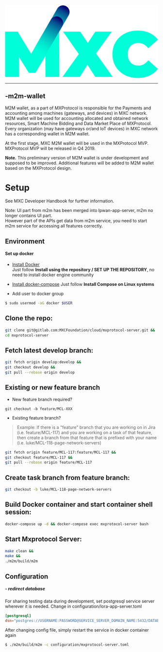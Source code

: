 ![m2m-wallet_ui_public_logo_mxc_logo.png](docs/pics/m2m-wallet_ui_public_logo_mxc_logo.png)

-----------------

-m2m-wallet
--------------
M2M wallet, as a part of MXProtocol is responsible for the Payments and accounting among machines (gateways, and devices) in MXC network.   
M2M wallet will be used for accounting allocated and obtained network resources, Smart Machine Bidding and Data Market Place of MXProtocol.  
Every organization (may have gateways or/and IoT devices) in MXC network has a corresponding wallet in M2M wallet.

At the first stage, MXC M2M wallet will be used in the MXProtocol MVP. MXProtocol MVP will be released in Q4 2019.  


__Note.__ This preliminary version of M2M wallet is under development and supposed to be improved. 
Additional features will be added to M2M wallet  based on the MXProtocol design.

# Setup

See MXC Developer Handbook for further information.

Note: UI part from m2m has been merged into lpwan-app-server, m2m no longer contains UI part.  
However part of the APIs get data from m2m service, you need to start m2m service for accessing all features correctly.

## Environment

#### Set up docker
- [Install Docker](https://docs.docker.com/install/linux/docker-ce/ubuntu/)  
Just follow __Install using the repository / SET UP THE REPOSITORY__, no need to install docker engine community

- [Install docker-compose](https://docs.docker.com/compose/install/)
Just follow __Install Compose on Linux systems__

- Add user to docker group
```bash
$ sudo usermod -aG docker $USER
```

## Clone the repo:

```bash
git clone git@gitlab.com:MXCFoundation/cloud/mxprotocol-server.git &&
cd mxprotocol-server
```

## Fetch latest develop branch:

```bash
git fetch origin develop:develop &&
git checkout develop &&
git pull --rebase origin develop
```

## Existing or new feature branch

* New feature branch required?

```
git checkout -b feature/MCL-XXX
```

* Existing feature branch?

> Example: If there is a "feature" branch that you are working on in Jira
(i.e. feature/MCL-117) and you are working on a task of that feature,
then create a branch from that feature that is prefixed with your name
(i.e. luke/MCL-118-page-network-servers)

```bash
git fetch origin feature/MCL-117:feature/MCL-117 &&
git checkout feature/MCL-117 &&
git pull --rebase origin feature/MCL-117
```

## Create task branch from feature branch:

```bash
git checkout -b luke/MCL-118-page-network-servers
```

## Build Docker container and start container shell session:

```bash
docker-compose up -d && docker-compose exec mxprotocol-server bash
```

## Start Mxprotocol Server:

```bash
make clean &&
make &&
./m2m/build/m2m
```


## Configuration

##### - redirect database
For sharing testing data during development, set postgresql service server wherever it is needed.
Change in configuration/lora-app-server.toml
```toml
[postgresql]
dsn="postgres://USERNAME:PASSWORD@SERVICE_SERVER_DOMAIN_NAME:5432/DATABASE_NAME?sslmode=disable"
```

After changing config file, simply restart the service in docker container again

```bash
$ ./m2m/build/m2m -c configuration/mxprotocol-server.toml
```

